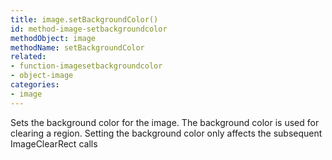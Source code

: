 ```yaml
---
title: image.setBackgroundColor()
id: method-image-setbackgroundcolor
methodObject: image
methodName: setBackgroundColor
related:
- function-imagesetbackgroundcolor
- object-image
categories:
- image
---
```


Sets the background color for the image. The background color is used for clearing a region. Setting the background color only affects the subsequent ImageClearRect calls
